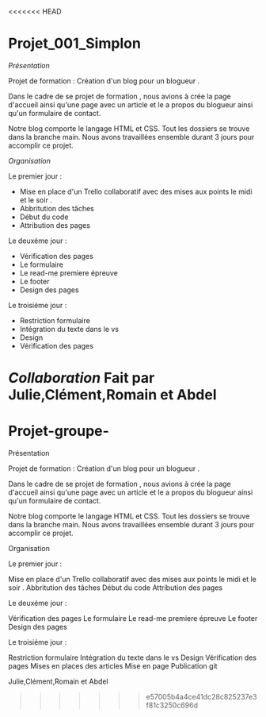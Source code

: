 <<<<<<< HEAD
# Projet_001_Simplon

*Présentation*

Projet de formation : Création d'un blog pour un blogueur . 

Dans le cadre de se projet de formation , nous avions à crée la page d'accueil ainsi qu'une page avec un article et le a propos du blogueur ainsi qu'un formulaire de contact. 

Notre blog comporte le langage HTML et CSS. 
Tout les dossiers se trouve dans la branche main.
Nous avons travaillées ensemble durant 3 jours pour accomplir ce projet.

*Organisation*

Le premier jour : 

- Mise en place d'un Trello collaboratif avec des mises aux points le midi et le soir . 
- Abbritution des tâches 
- Début du code 
- Attribution des pages

Le deuxéme jour : 

- Vérification des pages 
- Le formulaire 
- Le read-me premiere épreuve 
- Le footer
- Design des pages

Le troisiéme jour : 
- Restriction formulaire 
- Intégration du texte dans le vs
- Design
- Vérification des pages




*Collaboration*
Fait par Julie,Clément,Romain et Abdel
=======
# Projet-groupe-

Présentation

Projet de formation : Création d'un blog pour un blogueur .

Dans le cadre de se projet de formation , nous avions à crée la page d'accueil ainsi qu'une page avec un article et le a propos du blogueur ainsi qu'un formulaire de contact.

Notre blog comporte le langage HTML et CSS. Tout les dossiers se trouve dans la branche main. Nous avons travaillées ensemble durant 3 jours pour accomplir ce projet.

Organisation

Le premier jour :

Mise en place d'un Trello collaboratif avec des mises aux points le midi et le soir .
Abbritution des tâches
Début du code
Attribution des pages

Le deuxéme jour :

Vérification des pages
Le formulaire
Le read-me premiere épreuve
Le footer
Design des pages

Le troisiéme jour :

Restriction formulaire
Intégration du texte dans le vs
Design
Vérification des pages
Mises en places des articles
Mise en page 
Publication git 



Julie,Clément,Romain et Abdel
>>>>>>> e57005b4a4ce41dc28c825237e3f81c3250c696d
